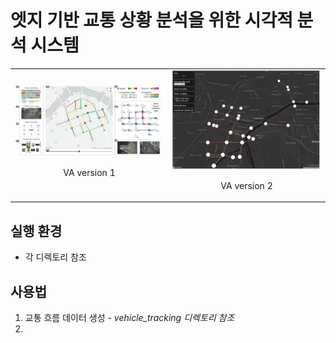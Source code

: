 # 엣지 기반 교통 상황 분석을 위한 시각적 분석 시스템

<table>
  <tr>
    <td><img src="assets/va_version1.png?raw=true" width="100%"><p align="center">VA version 1</p></td>
    <td><img src="assets/va_version2.png?raw=true" width="100%"><p align="center">VA version 2</p></td>
  </tr>
</table>

## 실행 환경
- 각 디렉토리 참조


## 사용법

1. 교통 흐름 데이터 생성 - _vehicle_tracking 디렉토리 참조_
2. 
